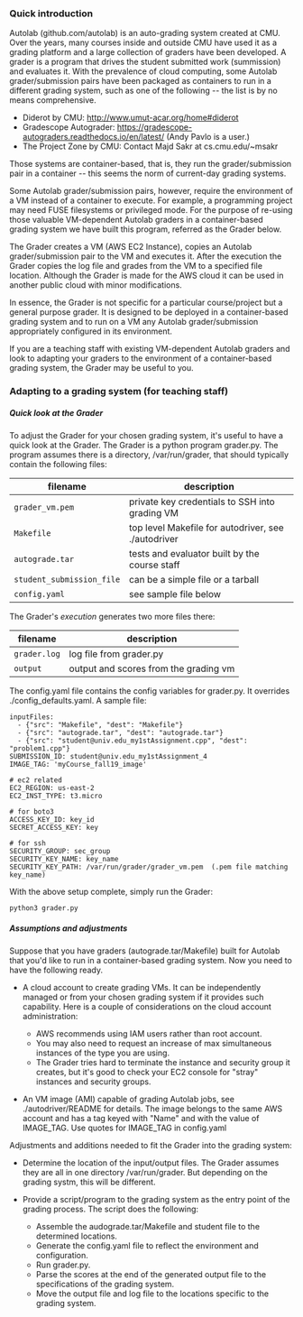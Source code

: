 ### Quick introduction

Autolab (github.com/autolab) is an auto-grading system created at CMU.
Over the years, many courses inside and outside CMU have used it as a
grading platform and a large collection of graders have been
developed.  A grader is a program that drives the student submitted
work (summission) and evaluates it.  With the prevalence of cloud
computing, some Autolab grader/submission pairs have been packaged as
containers to run in a different grading system, such as one of the
following -- the list is by no means comprehensive.

* Diderot by CMU: http://www.umut-acar.org/home#diderot
* Gradescope Autograder: https://gradescope-autograders.readthedocs.io/en/latest/ (Andy Pavlo is a user.)
* The Project Zone by CMU: Contact Majd Sakr at cs.cmu.edu/~msakr

Those systems are container-based, that is, they run the
grader/submission pair in a container -- this seems the norm of
current-day grading systems.

Some Autolab grader/submission pairs, however, require the environment
of a VM instead of a container to execute. For example, a programming
project may need FUSE filesystems or privileged mode.  For the purpose
of re-using those valuable VM-dependent Autolab graders in a
container-based grading system we have built this program, referred as
the Grader below.

The Grader creates a VM (AWS EC2 Instance), copies an
Autolab grader/submission pair to the VM and executes it.  After the
execution the Grader copies the log file and grades from the VM to
a specified file location.  Although the
Grader is made for the AWS cloud it can be used in
another public cloud with minor modifications.

In essence, the Grader is not specific for a particular course/project but 
a general purpose grader.  It is designed to be deployed
in a container-based grading system and to run on a VM any Autolab
grader/submission appropriately configured in its environment.

If you are a teaching staff with existing VM-dependent Autolab graders
and look to adapting your graders to the environment of a
container-based grading system, the Grader may be useful to you.

### Adapting to a grading system (for teaching staff)

##### Quick look at the Grader

To adjust the Grader for your chosen grading system, it's
useful to have a quick look at the Grader.  The Grader
is a python program grader.py. The program assumes
there is a directory, /var/run/grader, that should typically contain the following
files:

|     filename            |                 description                   |
|-------------------------|-----------------------------------------------|
|`grader_vm.pem`          |private key credentials to SSH into grading VM |
|`Makefile`               |top level Makefile for autodriver, see ./autodriver|
|`autograde.tar`          |tests and evaluator built by the course staff  |
|`student_submission_file`|can be a simple file or a tarball              |
|`config.yaml`            |see sample file below                          |


The Grader's *execution* generates two more files there:

|  filename  |          description                |
|------------|-------------------------------------|
|`grader.log`|log file from grader.py              |
|`output`    |output and scores from the grading vm|

The config.yaml file contains the config variables for grader.py.  It
overrides ./config_defaults.yaml.    A sample file:
```
inputFiles:
  - {"src": "Makefile", "dest": "Makefile"}
  - {"src": "autograde.tar", "dest": "autograde.tar"}
  - {"src": "student@univ.edu_my1stAssignment.cpp", "dest": "problem1.cpp"}
SUBMISSION_ID: student@univ.edu_my1stAssignment_4
IMAGE_TAG: 'myCourse_fall19_image'

# ec2 related
EC2_REGION: us-east-2
EC2_INST_TYPE: t3.micro

# for boto3
ACCESS_KEY_ID: key_id
SECRET_ACCESS_KEY: key

# for ssh
SECURITY_GROUP: sec_group
SECURITY_KEY_NAME: key_name
SECURITY_KEY_PATH: /var/run/grader/grader_vm.pem  (.pem file matching key_name)
```

With the above setup complete, simply run the Grader:
```
python3 grader.py
```

##### Assumptions and adjustments

Suppose that you have graders (autograde.tar/Makefile) built for
Autolab that you'd like to run in a container-based grading system.  Now
you need to have the following ready.

 * A cloud account to create grading VMs.  It can be independently managed or
from your chosen grading system if it provides such capability.  Here is a
couple of considerations on the cloud account administration:
   * AWS recommends using IAM users rather than root account.
   * You may also need to request an increase of max simultaneous instances of
the type you are using.
   * The Grader tries hard to terminate the instance and security group it creates, but it's good to check your EC2 console for "stray" instances and security groups.

* An VM image (AMI) capable of grading Autolab jobs, see
  ./autodriver/README for details. The image belongs to the same AWS account and has
a tag keyed with "Name" and with the value of IMAGE_TAG.  Use quotes for IMAGE_TAG in config.yaml

Adjustments and additions needed to fit the Grader into the
grading system:

* Determine the location of the input/output files.  The Grader
assumes they are all in one directory
/var/run/grader.  But depending on the grading systm, this will be
different. 

* Provide a script/program to the grading system as the entry point of the
grading process.  The script does the following:

  - Assemble the audograde.tar/Makefile and student file to the determined locations.
  - Generate the config.yaml file to reflect the environment and configuration.
  - Run grader.py.
  - Parse the scores at the end of the generated output file to the specifications of the grading system.
  - Move the output file and log file to the locations specific to the grading system.
